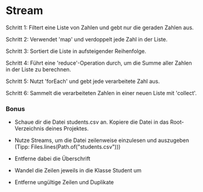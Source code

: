 # Stream
Schritt 1: Filtert eine Liste von Zahlen und gebt nur die geraden Zahlen aus.

Schritt 2: Verwendet 'map' und verdoppelt jede Zahl in der Liste.

Schritt 3: Sortiert die Liste in aufsteigender Reihenfolge.

Schritt 4: Führt eine 'reduce'-Operation durch, um die Summe aller Zahlen in der Liste zu berechnen.

Schritt 5: Nutzt 'forEach' und gebt jede verarbeitete Zahl aus.

Schritt 6: Sammelt die verarbeiteten Zahlen in einer neuen Liste mit 'collect'.

### Bonus
- Schaue dir die Datei students.csv an. Kopiere die Datei in das Root-Verzeichnis deines Projektes.

- Nutze Streams, um die Datei zeilenweise einzulesen und auszugeben (Tipp: Files.lines(Path.of("students.csv")))

- Entferne dabei die Überschrift

- Wandel die Zeilen jeweils in die Klasse Student um

- Entferne ungültige Zeilen und Duplikate
